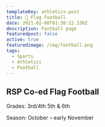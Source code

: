 ```yaml
---
templateKey: athletics-post
title: 🏈 Flag Football
date: 2021-02-06T01:30:12.330Z
description: Football page
featuredpost: false
active: true
featuredimage: /img/football.png
tags:
  - Sports
  - Athletics
  - Football
---
```


## RSP Co-ed Flag Football

Grades: 3rd/4th 5th & 6th

Season: October – early November
